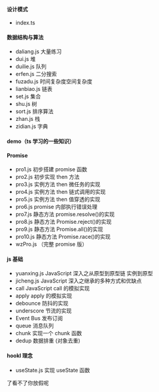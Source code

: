 <!--
 * @Author: lishengzhi
 * @Date: 2020-12-28 10:29:07
 * @LastEditTime: 2020-12-28 10:39:52
 * @LastEditors: Please set LastEditors
 * @Description: 目录
 * @FilePath: \learn\learn.md
-->

#### 设计模式

- index.ts 

#### 数据结构与算法

- daliang.js 大量练习
- dui.js 堆
- duilie.js 队列
- erfen.js 二分搜索
- fuzadu.js 时间复杂度空间复杂度
- lianbiao.js 链表
- set.js 集合
- shu.js 树
- sort.js 排序算法
- zhan.js 栈
- zidian.js 字典

#### demo（ts 学习的一些知识）

#### Promise

- pro1.js 初步搭建 promise 函数
- pro2.js 初步实现 then 方法
- pro3.js 实例方法 then 微任务的实现
- pro4.js 实例方法 then 链式调用的实现
- pro5.js 实例方法 then 值穿透的实现
- pro6.js promise 内部执行错误处理
- pro7.js 静态方法 promise.resolve()的实现
- pro8.js 静态方法 Promise.reject()的实现
- pro9.js 静态方法 Promise.all()的实现
- pro10.js 静态方法 Promise.race()的实现
- wzPro.js （完整 promise 版）

#### js 基础

- yuanxing.js JavaScript 深入之从原型到原型链 实例到原型
- jicheng.js JavaScript 深入之继承的多种方式和优缺点
- call JavaScript call 的模拟实现
- apply apply 的模拟实现
- debounce 防抖的实现
- underscore 节流的实现
- Event Bus 发布订阅
- queue 消息队列
- chunk 实现一个 chunk 函数
- dedup  数据排重 (对象去重)

#### hookl 理念

- useState.js 实现 useState 函数

了看不了你放假呢